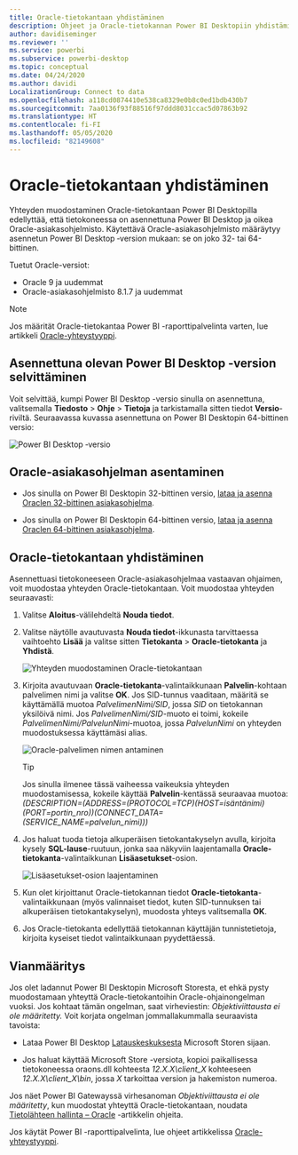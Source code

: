 ```yaml
---
title: Oracle-tietokantaan yhdistäminen
description: Ohjeet ja Oracle-tietokannan Power BI Desktopiin yhdistämiseen tarvittavat ladattavat tiedostot
author: davidiseminger
ms.reviewer: ''
ms.service: powerbi
ms.subservice: powerbi-desktop
ms.topic: conceptual
ms.date: 04/24/2020
ms.author: davidi
LocalizationGroup: Connect to data
ms.openlocfilehash: a118cd0874410e538ca8329e0b8c0ed1bdb430b7
ms.sourcegitcommit: 7aa0136f93f88516f97ddd8031ccac5d07863b92
ms.translationtype: HT
ms.contentlocale: fi-FI
ms.lasthandoff: 05/05/2020
ms.locfileid: "82149608"
---
```

# <a name="connect-to-an-oracle-database"></a>Oracle-tietokantaan yhdistäminen
Yhteyden muodostaminen Oracle-tietokantaan Power BI Desktopilla edellyttää, että tietokoneessa on asennettuna Power BI Desktop ja oikea Oracle-asiakasohjelmisto. Käytettävä Oracle-asiakasohjelmisto määräytyy asennetun Power BI Desktop ‑version mukaan: se on joko 32- tai 64-bittinen.

Tuetut Oracle-versiot: 
- Oracle 9 ja uudemmat
- Oracle-asiakasohjelmisto 8.1.7 ja uudemmat

> [!NOTE]
> Jos määrität Oracle-tietokantaa Power BI -raporttipalvelinta varten, lue artikkeli [Oracle-yhteystyyppi](https://docs.microsoft.com/sql/reporting-services/report-data/oracle-connection-type-ssrs?view=sql-server-ver15). 


## <a name="determining-which-version-of-power-bi-desktop-is-installed"></a>Asennettuna olevan Power BI Desktop -version selvittäminen
Voit selvittää, kumpi Power BI Desktop -versio sinulla on asennettuna, valitsemalla **Tiedosto** > **Ohje** > **Tietoja** ja tarkistamalla sitten tiedot **Versio**-riviltä. Seuraavassa kuvassa asennettuna on Power BI Desktopin 64-bittinen versio:

![Power BI Desktop ‑versio](media/desktop-connect-oracle-database/connect-oracle-database_1.png)

## <a name="installing-the-oracle-client"></a>Oracle-asiakasohjelman asentaminen
- Jos sinulla on Power BI Desktopin 32-bittinen versio, [lataa ja asenna Oraclen 32-bittinen asiakasohjelma](https://www.oracle.com/technetwork/topics/dotnet/utilsoft-086879.html).

- Jos sinulla on Power BI Desktopin 64-bittinen versio, [lataa ja asenna Oraclen 64-bittinen asiakasohjelma](https://www.oracle.com/technetwork/database/windows/downloads/index-090165.html).

## <a name="connect-to-an-oracle-database"></a>Oracle-tietokantaan yhdistäminen
Asennettuasi tietokoneeseen Oracle-asiakasohjelmaa vastaavan ohjaimen, voit muodostaa yhteyden Oracle-tietokantaan. Voit muodostaa yhteyden seuraavasti:

1. Valitse **Aloitus**-välilehdeltä **Nouda tiedot**. 

2. Valitse näytölle avautuvasta **Nouda tiedot**-ikkunasta tarvittaessa vaihtoehto **Lisää** ja valitse sitten **Tietokanta** > **Oracle-tietokanta** ja **Yhdistä**.
   
   ![Yhteyden muodostaminen Oracle-tietokantaan](media/desktop-connect-oracle-database/connect-oracle-database_2.png)
2. Kirjoita avautuvaan **Oracle-tietokanta**-valintaikkunaan **Palvelin**-kohtaan palvelimen nimi ja valitse **OK**. Jos SID-tunnus vaaditaan, määritä se käyttämällä muotoa *PalvelimenNimi/SID*, jossa *SID* on tietokannan yksilöivä nimi. Jos *PalvelimenNimi/SID*-muoto ei toimi, kokeile *PalvelimenNimi/PalvelunNimi*-muotoa, jossa *PalvelunNimi* on yhteyden muodostuksessa käyttämäsi alias.


   ![Oracle-palvelimen nimen antaminen](media/desktop-connect-oracle-database/connect-oracle-database_3.png)

   > [!TIP]
   > Jos sinulla ilmenee tässä vaiheessa vaikeuksia yhteyden muodostamisessa, kokeile käyttää **Palvelin**-kentässä seuraavaa muotoa: *(DESCRIPTION=(ADDRESS=(PROTOCOL=TCP)(HOST=isäntänimi)(PORT=portin_nro))(CONNECT_DATA=(SERVICE_NAME=palvelun_nimi)))*
   
3. Jos haluat tuoda tietoja alkuperäisen tietokantakyselyn avulla, kirjoita kysely **SQL-lause**-ruutuun, jonka saa näkyviin laajentamalla **Oracle-tietokanta**-valintaikkunan **Lisäasetukset**-osion.
   
   ![Lisäasetukset-osion laajentaminen](media/desktop-connect-oracle-database/connect-oracle-database_4.png)
4. Kun olet kirjoittanut Oracle-tietokannan tiedot **Oracle-tietokanta**-valintaikkunaan (myös valinnaiset tiedot, kuten SID-tunnuksen tai alkuperäisen tietokantakyselyn), muodosta yhteys valitsemalla **OK**.
5. Jos Oracle-tietokanta edellyttää tietokannan käyttäjän tunnistetietoja, kirjoita kyseiset tiedot valintaikkunaan pyydettäessä.


## <a name="troubleshooting"></a>Vianmääritys

Jos olet ladannut Power BI Desktopin Microsoft Storesta, et ehkä pysty muodostamaan yhteyttä Oracle-tietokantoihin Oracle-ohjainongelman vuoksi. Jos kohtaat tämän ongelman, saat virheviestin: *Objektiviittausta ei ole määritetty.* Voit korjata ongelman jommallakummalla seuraavista tavoista:

* Lataa Power BI Desktop [Latauskeskuksesta](https://www.microsoft.com/download/details.aspx?id=58494) Microsoft Storen sijaan.

* Jos haluat käyttää Microsoft Store -versiota, kopioi paikallisessa tietokoneessa oraons.dll kohteesta _12.X.X\client_X_ kohteeseen _12.X.X\client_X\bin_, jossa _X_ tarkoittaa version ja hakemiston numeroa.

Jos näet Power BI Gatewayssä virhesanoman *Objektiviittausta ei ole määritetty*, kun muodostat yhteyttä Oracle-tietokantaan, noudata [Tietolähteen hallinta – Oracle](service-gateway-onprem-manage-oracle.md) -artikkelin ohjeita.

Jos käytät Power BI -raporttipalvelinta, lue ohjeet artikkelissa [Oracle-yhteystyyppi](https://docs.microsoft.com/sql/reporting-services/report-data/oracle-connection-type-ssrs?view=sql-server-ver15).